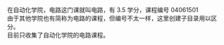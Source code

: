 在自动化学院，电路这门课就叫电路，有 3.5 学分，课程编号 04061501   
由于其他学院也有简称为电路的课程，但编号不太一样，这里创建子目录用以区分。   
目前只收集了自动化学院的电路课程。   
